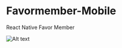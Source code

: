 # Favormember-Mobile
React Native Favor Member 

<img
  src="/path/to/login.jpg"
  alt="Alt text"
  title="Optional title"
  style="display: inline-block; margin: 0 auto; max-width: 300px">
